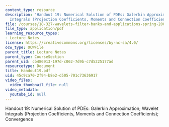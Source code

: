 ```yaml
---
content_type: resource
description: 'Handout 19: Numerical Solution of PDEs: Galerkin Approximation; Wavelet
  Integrals (Projection Coefficients, Moments and Connection Coefficients); Convergence'
file: /courses/18-327-wavelets-filter-banks-and-applications-spring-2003/45c9ca702f94b8e2d505701c73636917_Handout19.pdf
file_type: application/pdf
learning_resource_types:
- Lecture Notes
license: https://creativecommons.org/licenses/by-nc-sa/4.0/
ocw_type: OCWFile
parent_title: Lecture Notes
parent_type: CourseSection
parent_uid: cb486913-197d-c062-7d9b-c7d5225177ad
resourcetype: Document
title: Handout19.pdf
uid: 45c9ca70-2f94-b8e2-d505-701c73636917
video_files:
  video_thumbnail_file: null
video_metadata:
  youtube_id: null
---
```

Handout 19: Numerical Solution of PDEs: Galerkin Approximation; Wavelet Integrals (Projection Coefficients, Moments and Connection Coefficients); Convergence